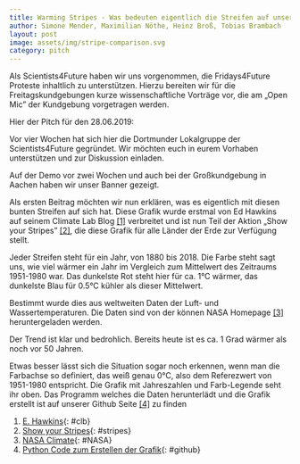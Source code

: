```yaml
---
title: Warming Stripes - Was bedeuten eigentlich die Streifen auf unserem Banner?
author: Simone Mender, Maximilian Nöthe, Heinz Broß, Tobias Brambach
layout: post
image: assets/img/stripe-comparison.svg
category: pitch
---
```


Als Scientists4Future haben wir uns vorgenommen, 
die Fridays4Future Proteste inhaltlich zu unterstützen.
Hierzu bereiten wir für die Freitagskundgebungen kurze wissenschaftliche Vorträge
vor, die am „Open Mic” der Kundgebung vorgetragen werden.

Hier der Pitch für den 28.06.2019:


Vor vier Wochen hat sich hier die Dortmunder Lokalgruppe der Scientists4Future gegründet.
Wir möchten euch in eurem Vorhaben unterstützen und zur Diskussion einladen.

Auf der Demo vor zwei Wochen und auch bei der Großkundgebung in Aachen haben wir unser Banner gezeigt.

Als ersten Beitrag möchten wir nun erklären, was es eigentlich mit diesen bunten Streifen auf sich hat.
Diese Grafik wurde erstmal von Ed Hawkins auf seinem Climate Lab Blog [\[1\]](#clb) verbreitet
und ist nun Teil der Aktion „Show your Stripes” [\[2\]](#stripes),
die diese Grafik für alle Länder der Erde zur Verfügung stellt.

Jeder Streifen steht für ein Jahr, von 1880 bis 2018.
Die Farbe steht sagt uns, wie viel wärmer ein Jahr im Vergleich zum Mittelwert des Zeitraums 1951-1980 war.
Das dunkelste Rot steht hier für ca. 1°C wärmer, das dunkelste Blau für 0.5°C kühler als dieser Mittelwert.

Bestimmt wurde dies aus weltweiten Daten der Luft- und Wassertemperaturen. 
Die Daten sind von der können NASA Homepage [\[3\]](#NASA) heruntergeladen werden.

Der Trend ist klar und bedrohlich. Bereits heute ist es ca. 1 Grad wärmer als noch vor 50 Jahren.

Etwas besser lässt sich die Situation sogar noch erkennen, wenn man die Farbachse so
definiert, das weiß genau 0°C, also dem Referezwert von 1951-1980 entspricht.
Die Grafik mit Jahreszahlen und Farb-Legende seht ihr oben.
Das Programm welches die Daten herunterlädt und die Grafik erstellt ist auf
unserer Github Seite [\[4\]](#github) zu finden

1. [E. Hawkins](http://www.climate-lab-book.ac.uk/){: #clb} 
1. [Show your Stripes](https://showyourstripes.info/){: #stripes}
1. [NASA Climate](https://climate.nasa.gov/vital-signs/global-temperature/){: #NASA} 
1. [Python Code zum Erstellen der Grafik](https://github.com/s4f-dortmund/material/blob/master/plot_compare_scale.py){: #github}
